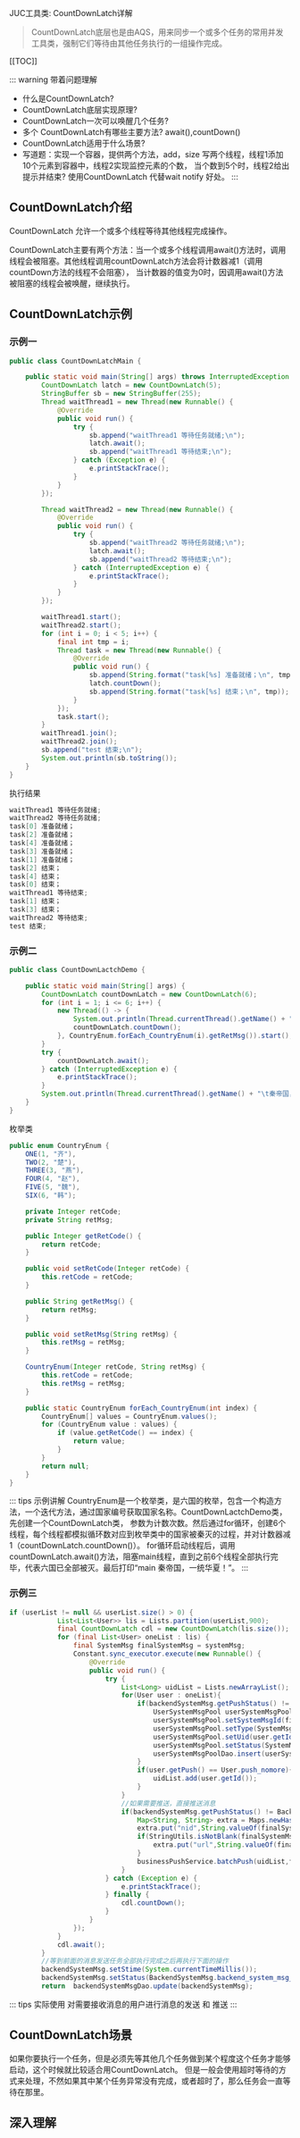 JUC工具类: CountDownLatch详解

>CountDownLatch底层也是由AQS，用来同步一个或多个任务的常用并发工具类，强制它们等待由其他任务执行的一组操作完成。

[[TOC]]

::: warning 带着问题理解
- 什么是CountDownLatch? 
- CountDownLatch底层实现原理? 
- CountDownLatch一次可以唤醒几个任务? 
- 多个 CountDownLatch有哪些主要方法? await(),countDown() 
- CountDownLatch适用于什么场景? 
- 写道题：实现一个容器，提供两个方法，add，size 写两个线程，线程1添加10个元素到容器中，线程2实现监控元素的个数，
当个数到5个时，线程2给出提示并结束? 使用CountDownLatch 代替wait notify 好处。
:::

## CountDownLatch介绍

CountDownLatch 允许一个或多个线程等待其他线程完成操作。

CountDownLatch主要有两个方法：当一个或多个线程调用await()方法时，调用线程会被阻塞。其他线程调用countDownLatch方法会将计数器减1（调用countDown方法的线程不会阻塞），
当计数器的值变为0时，因调用await()方法被阻塞的线程会被唤醒，继续执行。

## CountDownLatch示例

### 示例一

``` java
public class CountDownLatchMain {

    public static void main(String[] args) throws InterruptedException {
        CountDownLatch latch = new CountDownLatch(5);
        StringBuffer sb = new StringBuffer(255);
        Thread waitThread1 = new Thread(new Runnable() {
            @Override
            public void run() {
                try {
                    sb.append("waitThread1 等待任务就绪;\n");
                    latch.await();
                    sb.append("waitThread1 等待结束;\n");
                } catch (Exception e) {
                    e.printStackTrace();
                }
            }
        });

        Thread waitThread2 = new Thread(new Runnable() {
            @Override
            public void run() {
                try {
                    sb.append("waitThread2 等待任务就绪;\n");
                    latch.await();
                    sb.append("waitThread2 等待结束;\n");
                } catch (InterruptedException e) {
                    e.printStackTrace();
                }
            }
        });

        waitThread1.start();
        waitThread2.start();
        for (int i = 0; i < 5; i++) {
            final int tmp = i;
            Thread task = new Thread(new Runnable() {
                @Override
                public void run() {
                    sb.append(String.format("task[%s] 准备就绪；\n", tmp));
                    latch.countDown();
                    sb.append(String.format("task[%s] 结束；\n", tmp));
                }
            });
            task.start();
        }
        waitThread1.join();
        waitThread2.join();
        sb.append("test 结束;\n");
        System.out.println(sb.toString());
    }
}
```
执行结果
``` java
waitThread1 等待任务就绪;
waitThread2 等待任务就绪;
task[0] 准备就绪；
task[2] 准备就绪；
task[4] 准备就绪；
task[3] 准备就绪；
task[1] 准备就绪；
task[2] 结束；
task[4] 结束；
task[0] 结束；
waitThread1 等待结束;
task[1] 结束；
task[3] 结束；
waitThread2 等待结束;
test 结束;
```

### 示例二

``` java
public class CountDownLactchDemo {

    public static void main(String[] args) {
        CountDownLatch countDownLatch = new CountDownLatch(6);
        for (int i = 1; i <= 6; i++) {
            new Thread(() -> {
                System.out.println(Thread.currentThread().getName() + "\t国，被灭。");
                countDownLatch.countDown();
            }, CountryEnum.forEach_CountryEnum(i).getRetMsg()).start();
        }
        try {
            countDownLatch.await();
        } catch (InterruptedException e) {
            e.printStackTrace();
        }
        System.out.println(Thread.currentThread().getName() + "\t秦帝国，一统华夏！");
    }
}
```
枚举类
``` java
public enum CountryEnum {
    ONE(1, "齐"),
    TWO(2, "楚"),
    THREE(3, "燕"),
    FOUR(4, "赵"),
    FIVE(5, "魏"),
    SIX(6, "韩");

    private Integer retCode;
    private String retMsg;

    public Integer getRetCode() {
        return retCode;
    }

    public void setRetCode(Integer retCode) {
        this.retCode = retCode;
    }

    public String getRetMsg() {
        return retMsg;
    }

    public void setRetMsg(String retMsg) {
        this.retMsg = retMsg;
    }

    CountryEnum(Integer retCode, String retMsg) {
        this.retCode = retCode;
        this.retMsg = retMsg;
    }

    public static CountryEnum forEach_CountryEnum(int index) {
        CountryEnum[] values = CountryEnum.values();
        for (CountryEnum value : values) {
            if (value.getRetCode() == index) {
                return value;
            }
        }
        return null;
    }
}
```
::: tips 示例讲解
CountryEnum是一个枚举类，是六国的枚举，包含一个构造方法，一个迭代方法，通过国家编号获取国家名称。CountDownLactchDemo类，先创建一个CountDownLatch类，
参数为计数次数。然后通过for循环，创建6个线程，每个线程都模拟循环数对应到枚举类中的国家被秦灭的过程，并对计数器减1（countDownLatch.countDown()）。
for循环启动线程后，调用countDownLatch.await()方法，阻塞main线程，直到之前6个线程全部执行完毕，代表六国已全部被灭。最后打印“main    秦帝国，一统华夏！”。
:::

### 示例三 
``` java
if (userList != null && userList.size() > 0) {
            List<List<User>> lis = Lists.partition(userList,900);
            final CountDownLatch cdl = new CountDownLatch(lis.size());
            for (final List<User> oneList : lis) {
                final SystemMsg finalSystemMsg = systemMsg;
                Constant.sync_executor.execute(new Runnable() {
                    @Override
                    public void run() {
                        try {
                            List<Long> uidList = Lists.newArrayList();
                            for(User user : oneList){
                                if(backendSystemMsg.getPushStatus() != BackendSystemMsg.backend_push_status_yes){
                                    UserSystemMsgPool userSystemMsgPool = new UserSystemMsgPool();
                                    userSystemMsgPool.setSystemMsgId(finalSystemMsg.getId());
                                    userSystemMsgPool.setType(SystemMsg.type_system);
                                    userSystemMsgPool.setUid(user.getId());
                                    userSystemMsgPool.setStatus(SystemMsg.system_msg_status_create);
                                    userSystemMsgPoolDao.insert(userSystemMsgPool);
                                }
                                if(user.getPush() == User.push_nomore){
                                    uidList.add(user.getId());
                                }
                            }
                            //如果需要推送，直接推送消息
                            if(backendSystemMsg.getPushStatus() != BackendSystemMsg.backend_push_status_no ){
                                Map<String, String> extra = Maps.newHashMap();
                                extra.put("nid",String.valueOf(finalSystemMsg.getId()));
                                if(StringUtils.isNotBlank(finalSystemMsg.getUrl())){
                                    extra.put("url",String.valueOf(finalSystemMsg.getUrl()));
                                }
                                businessPushService.batchPush(uidList,finalSystemMsg.getTitle(),finalSystemMsg.getInfo(),extra, Platform.all);
                            }
                        } catch (Exception e) {
                            e.printStackTrace();
                        } finally {
                            cdl.countDown();
                        }
                    }
                });
            }
            cdl.await();
        }
        //等到前面的消息发送任务全部执行完成之后再执行下面的操作
        backendSystemMsg.setStime(System.currentTimeMillis());
        backendSystemMsg.setStatus(BackendSystemMsg.backend_system_msg_handle_success);
        return  backendSystemMsgDao.update(backendSystemMsg);
```
::: tips 实际使用
对需要接收消息的用户进行消息的发送 和 推送
:::

## CountDownLatch场景

如果你要执行一个任务，但是必须先等其他几个任务做到某个程度这个任务才能够启动，这个时候就比较适合用CountDownLatch。
但是一般会使用超时等待的方式来处理，不然如果其中某个任务异常没有完成，或者超时了，那么任务会一直等待在那里。

## 深入理解




